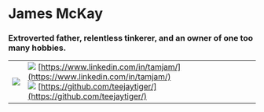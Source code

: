 # James McKay
### Extroverted father, relentless tinkerer, and an owner of one too many hobbies.

|||
-------------------------:|:-------------------------
![](https://media-exp3.licdn.com/dms/image/C5603AQEQEa6jub-sFA/profile-displayphoto-shrink_100_100/0/1589820219984?e=1631145600&v=beta&t=DV4aZfw31chqo5CW8DDexDB1P4lHUcM-W4ukmby2gWE)  |  ![](https://cdn.exclaimer.com/Handbook%20Images/linkedin-icon_24x24.png) [https://www.linkedin.com/in/tamjam/](https://www.linkedin.com/in/tamjam/)  <br />  ![](https://files.softicons.com/download/social-media-icons/flat-gradient-social-icons-by-guilherme-lima/png/24x24/Github.png) [https://github.com/teejaytiger/](https://github.com/teejaytiger/)